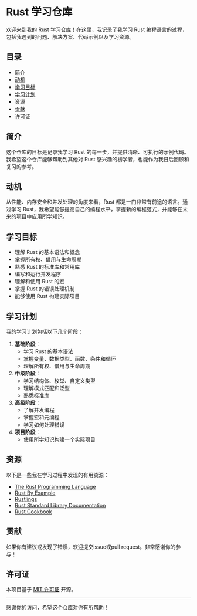 # Rust 学习仓库

欢迎来到我的 Rust 学习仓库！在这里，我记录了我学习 Rust 编程语言的过程，包括我遇到的问题、解决方案、代码示例以及学习资源。

## 目录

- [简介](#简介)
- [动机](#动机)
- [学习目标](#学习目标)
- [学习计划](#学习计划)
- [资源](#资源)
- [贡献](#贡献)
- [许可证](#许可证)

## 简介

这个仓库的目标是记录我学习 Rust 的每一步，并提供清晰、可执行的示例代码。我希望这个仓库能够帮助到其他对 Rust 感兴趣的初学者，也能作为我日后回顾和复习的参考。

## 动机

从性能、内存安全和并发处理的角度来看，Rust 都是一门非常有前途的语言。通过学习 Rust，我希望能够提高自己的编程水平，掌握新的编程范式，并能够在未来的项目中应用所学知识。

## 学习目标

- 理解 Rust 的基本语法和概念
- 掌握所有权、借用与生命周期
- 熟悉 Rust 的标准库和常用库
- 编写和运行并发程序
- 理解和使用 Rust 的宏
- 掌握 Rust 的错误处理机制
- 能够使用 Rust 构建实际项目

## 学习计划

我的学习计划包括以下几个阶段：

1. **基础阶段**：
   - 学习 Rust 的基本语法
   - 掌握变量、数据类型、函数、条件和循环
   - 理解所有权、借用与生命周期
2. **中级阶段**：
   - 学习结构体、枚举、自定义类型
   - 理解模式匹配和泛型
   - 熟悉标准库
3. **高级阶段**：
   - 了解并发编程
   - 掌握宏和元编程
   - 学习如何处理错误
4. **项目阶段**：
   - 使用所学知识构建一个实际项目

## 资源

以下是一些我在学习过程中发现的有用资源：

- [The Rust Programming Language](https://doc.rust-lang.org/book/)
- [Rust By Example](https://doc.rust-lang.org/rust-by-example/)
- [Rustlings](https://github.com/rust-lang/rustlings)
- [Rust Standard Library Documentation](https://doc.rust-lang.org/std/)
- [Rust Cookbook](https://rust-lang-nursery.github.io/rust-cookbook/)

## 贡献

如果你有建议或发现了错误，欢迎提交issue或pull request。非常感谢你的参与！

## 许可证

本项目基于 [MIT 许可证](LICENSE) 开源。

---

感谢你的访问，希望这个仓库对你有所帮助！



